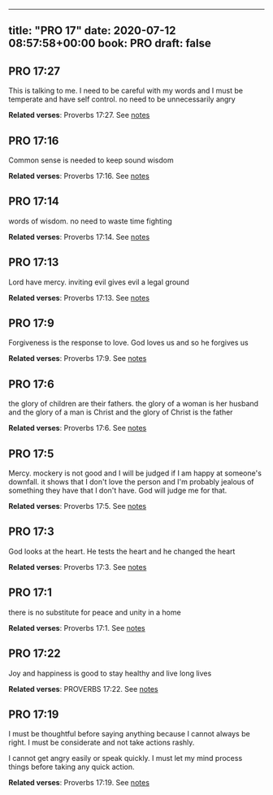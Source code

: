 
---
title: "PRO 17"
date: 2020-07-12 08:57:58+00:00
book: PRO
draft: false
---

## PRO 17:27

This is talking to me. I need to be careful with my words and I must be temperate and have self control. no need to be unnecessarily angry

**Related verses**: Proverbs 17:27. See [notes](https://my.bible.com/notes/3471946526866792999)


## PRO 17:16

Common sense is needed to keep sound wisdom

**Related verses**: Proverbs 17:16. See [notes](https://my.bible.com/notes/3471943471668650509)


## PRO 17:14

words of wisdom. no need to waste time fighting

**Related verses**: Proverbs 17:14. See [notes](https://my.bible.com/notes/3471937447901520355)


## PRO 17:13

Lord have mercy. inviting evil gives evil a legal ground

**Related verses**: Proverbs 17:13. See [notes](https://my.bible.com/notes/3471936874120733149)


## PRO 17:9

Forgiveness is the response to love. God loves us and so he forgives us

**Related verses**: Proverbs 17:9. See [notes](https://my.bible.com/notes/3471900583836508389)


## PRO 17:6

the glory of children are their fathers. the glory of a woman is her husband and the glory of a man is Christ and the glory of Christ is the father

**Related verses**: Proverbs 17:6. See [notes](https://my.bible.com/notes/3471889479223730285)


## PRO 17:5

Mercy. mockery is not good and I will be judged if I am happy at someone's downfall. it shows that I don't love the person and I'm probably jealous of something they have that I don't have. God will judge me for that.

**Related verses**: Proverbs 17:5. See [notes](https://my.bible.com/notes/3471886684986794078)


## PRO 17:3

God looks at the heart. He tests the heart and he changed the heart

**Related verses**: Proverbs 17:3. See [notes](https://my.bible.com/notes/3471883465648758844)


## PRO 17:1

there is no substitute for peace and unity in a home

**Related verses**: Proverbs 17:1. See [notes](https://my.bible.com/notes/3471096894423032421)


## PRO 17:22

Joy and happiness is good to stay healthy and live long lives

**Related verses**: PROVERBS 17:22. See [notes](https://my.bible.com/notes/2702894976685826295)


## PRO 17:19

I must be thoughtful before saying anything because I cannot always be right. I must be considerate and not take actions rashly.

I cannot get angry easily or speak quickly. I must let my mind process things before taking any quick action.

**Related verses**: Proverbs 17:19. See [notes](https://my.bible.com/notes/3626317973524570903)

